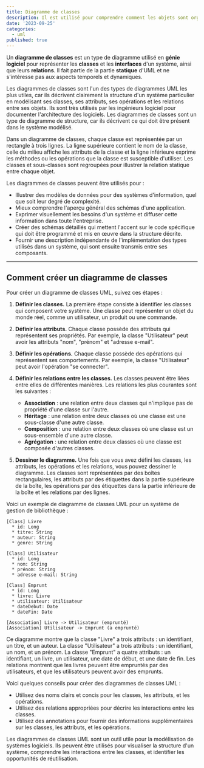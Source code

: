 ```yaml
---
title: Diagramme de classes
description: Il est utilisé pour comprendre comment les objets sont organisés, et pour identifier les relations entre les objets.
date: '2023-09-25'
categories:
  - uml
published: true
---
```


Un **diagramme de classes** est un type de diagramme utilisé en **génie logiciel** pour représenter les **classes** et les **interfaces** d'un système, ainsi que leurs **relations**. Il fait partie de la partie **statique** d'UML et ne s'intéresse pas aux aspects temporels et dynamiques.

Les diagrammes de classes sont l'un des types de diagrammes UML les plus utiles, car ils décrivent clairement la structure d'un système particulier en modélisant ses classes, ses attributs, ses opérations et les relations entre ses objets. Ils sont très utilisés par les ingénieurs logiciel pour documenter l'architecture des logiciels. Les diagrammes de classes sont un type de diagramme de structure, car ils décrivent ce qui doit être présent dans le système modélisé.

Dans un diagramme de classes, chaque classe est représentée par un rectangle à trois lignes. La ligne supérieure contient le nom de la classe, celle du milieu affiche les attributs de la classe et la ligne inférieure exprime les méthodes ou les opérations que la classe est susceptible d'utiliser. Les classes et sous-classes sont regroupées pour illustrer la relation statique entre chaque objet.

Les diagrammes de classes peuvent être utilisés pour :
- Illustrer des modèles de données pour des systèmes d'information, quel que soit leur degré de complexité.
- Mieux comprendre l'aperçu général des schémas d'une application.
- Exprimer visuellement les besoins d'un système et diffuser cette information dans toute l'entreprise.
- Créer des schémas détaillés qui mettent l'accent sur le code spécifique qui doit être programmé et mis en œuvre dans la structure décrite.
- Fournir une description indépendante de l'implémentation des types utilisés dans un système, qui sont ensuite transmis entre ses composants.

---

## Comment créer un diagramme de classes

Pour créer un diagramme de classes UML, suivez ces étapes :

1. **Définir les classes.** La première étape consiste à identifier les classes qui composent votre système. Une classe peut représenter un objet du monde réel, comme un utilisateur, un produit ou une commande.

2. **Définir les attributs.** Chaque classe possède des attributs qui représentent ses propriétés. Par exemple, la classe "Utilisateur" peut avoir les attributs "nom", "prénom" et "adresse e-mail".

3. **Définir les opérations.** Chaque classe possède des opérations qui représentent ses comportements. Par exemple, la classe "Utilisateur" peut avoir l'opération "se connecter".

4. **Définir les relations entre les classes.** Les classes peuvent être liées entre elles de différentes manières. Les relations les plus courantes sont les suivantes :

    * **Association** : une relation entre deux classes qui n'implique pas de propriété d'une classe sur l'autre.
    * **Héritage** : une relation entre deux classes où une classe est une sous-classe d'une autre classe.
    * **Composition** : une relation entre deux classes où une classe est un sous-ensemble d'une autre classe.
    * **Agrégation** : une relation entre deux classes où une classe est composée d'autres classes.

5. **Dessiner le diagramme.** Une fois que vous avez défini les classes, les attributs, les opérations et les relations, vous pouvez dessiner le diagramme. Les classes sont représentées par des boîtes rectangulaires, les attributs par des étiquettes dans la partie supérieure de la boîte, les opérations par des étiquettes dans la partie inférieure de la boîte et les relations par des lignes.

Voici un exemple de diagramme de classes UML pour un système de gestion de bibliothèque :

```
[Class] Livre
  * id: Long
  * titre: String
  * auteur: String
  * genre: String

[Class] Utilisateur
  * id: Long
  * nom: String
  * prénom: String
  * adresse e-mail: String

[Class] Emprunt
  * id: Long
  * livre: Livre
  * utilisateur: Utilisateur
  * dateDebut: Date
  * dateFin: Date

[Association] Livre -> Utilisateur (emprunté)
[Association] Utilisateur -> Emprunt (a emprunté)
```

Ce diagramme montre que la classe "Livre" a trois attributs : un identifiant, un titre, et un auteur. La classe "Utilisateur" a trois attributs : un identifiant, un nom, et un prénom. La classe "Emprunt" a quatre attributs : un identifiant, un livre, un utilisateur, une date de début, et une date de fin. Les relations montrent que les livres peuvent être empruntés par des utilisateurs, et que les utilisateurs peuvent avoir des emprunts.

Voici quelques conseils pour créer des diagrammes de classes UML :

* Utilisez des noms clairs et concis pour les classes, les attributs, et les opérations.
* Utilisez des relations appropriées pour décrire les interactions entre les classes.
* Utilisez des annotations pour fournir des informations supplémentaires sur les classes, les attributs, et les opérations.

Les diagrammes de classes UML sont un outil utile pour la modélisation de systèmes logiciels. Ils peuvent être utilisés pour visualiser la structure d'un système, comprendre les interactions entre les classes, et identifier les opportunités de réutilisation.